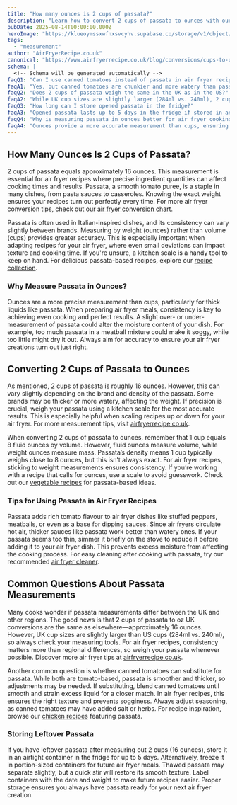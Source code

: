```yaml
---
title: "How many ounces is 2 cups of passata?"
description: "Learn how to convert 2 cups of passata to ounces with our simple guide. Perfect for air fryer recipes and precise cooking measurements."
pubDate: 2025-08-14T00:00:00.000Z
heroImage: "https://klueoymssxwfnxsvcyhv.supabase.co/storage/v1/object/public/Shmucket/how-many-ounces-is-2-cups-of-passata.webp"
tags:
  - "measurement"
author: "AirFryerRecipe.co.uk"
canonical: "https://www.airfryerrecipe.co.uk/blog/conversions/cups-to-ounces/how-many-ounces-is-2-cups-of-passata"
schema: |
  <!-- Schema will be generated automatically -->
faqQ1: "Can I use canned tomatoes instead of passata in air fryer recipes?"
faqA1: "Yes, but canned tomatoes are chunkier and more watery than passata. For best results, blend them until smooth and strain excess liquid. This ensures your air fryer dishes don’t become soggy. Adjust seasoning as needed, since canned tomatoes may contain added salt or herbs."
faqQ2: "Does 2 cups of passata weigh the same in the UK as in the US?"
faqA2: "While UK cup sizes are slightly larger (284ml vs. 240ml), 2 cups of passata still roughly equals 16 ounces in both regions. For precision, weigh your passata with a kitchen scale, especially for air fryer recipes where consistency matters."
faqQ3: "How long can I store opened passata in the fridge?"
faqA3: "Opened passata lasts up to 5 days in the fridge if stored in an airtight container. For longer storage, freeze it in portions. Thawed passata may need stirring to recombine, but it’s perfect for future air fryer meals."
faqQ4: "Why is measuring passata in ounces better for air fryer cooking?"
faqA4: "Ounces provide a more accurate measurement than cups, ensuring consistent results in air fryer recipes. Too much passata can make dishes soggy, while too little may dry them out. A kitchen scale eliminates guesswork for perfect meals every time."
---
```

<h2>How Many Ounces Is 2 Cups of Passata?</h2>  
<p>2 cups of passata equals approximately 16 ounces. This measurement is essential for air fryer recipes where precise ingredient quantities can affect cooking times and results. Passata, a smooth tomato puree, is a staple in many dishes, from pasta sauces to casseroles. Knowing the exact weight ensures your recipes turn out perfectly every time. For more air fryer conversion tips, check out our <a href=https://www.airfryerrecipe.co.uk/air-fryer-conversion-chart>air fryer conversion chart</a>.</p>  

<p>Passata is often used in Italian-inspired dishes, and its consistency can vary slightly between brands. Measuring by weight (ounces) rather than volume (cups) provides greater accuracy. This is especially important when adapting recipes for your air fryer, where even small deviations can impact texture and cooking time. If you're unsure, a kitchen scale is a handy tool to keep on hand. For delicious passata-based recipes, explore our <a href=https://www.airfryerrecipe.co.uk/recipes>recipe collection</a>.</p>  

<h3>Why Measure Passata in Ounces?</h3>  
<p>Ounces are a more precise measurement than cups, particularly for thick liquids like passata. When preparing air fryer meals, consistency is key to achieving even cooking and perfect results. A slight over- or under-measurement of passata could alter the moisture content of your dish. For example, too much passata in a meatball mixture could make it soggy, while too little might dry it out. Always aim for accuracy to ensure your air fryer creations turn out just right.</p>  

<h2>Converting 2 Cups of Passata to Ounces</h2>  
<p>As mentioned, 2 cups of passata is roughly 16 ounces. However, this can vary slightly depending on the brand and density of the passata. Some brands may be thicker or more watery, affecting the weight. If precision is crucial, weigh your passata using a kitchen scale for the most accurate results. This is especially helpful when scaling recipes up or down for your air fryer. For more measurement tips, visit <a href=https://www.airfryerrecipe.co.uk>airfryerrecipe.co.uk</a>.</p>  

<p>When converting 2 cups of passata to ounces, remember that 1 cup equals 8 fluid ounces by volume. However, fluid ounces measure volume, while weight ounces measure mass. Passata’s density means 1 cup typically weighs close to 8 ounces, but this isn’t always exact. For air fryer recipes, sticking to weight measurements ensures consistency. If you’re working with a recipe that calls for ounces, use a scale to avoid guesswork. Check out our <a href=https://www.airfryerrecipe.co.uk/recipe-category/vegetables>vegetable recipes</a> for passata-based ideas.</p>  

<h3>Tips for Using Passata in Air Fryer Recipes</h3>  
<p>Passata adds rich tomato flavour to air fryer dishes like stuffed peppers, meatballs, or even as a base for dipping sauces. Since air fryers circulate hot air, thicker sauces like passata work better than watery ones. If your passata seems too thin, simmer it briefly on the stove to reduce it before adding it to your air fryer dish. This prevents excess moisture from affecting the cooking process. For easy cleaning after cooking with passata, try our recommended <a href=https://www.airfryerrecipe.co.uk/air-fryer-cleaner>air fryer cleaner</a>.</p>  

<h2>Common Questions About Passata Measurements</h2>  
<p>Many cooks wonder if passata measurements differ between the UK and other regions. The good news is that 2 cups of passata to oz UK conversions are the same as elsewhere—approximately 16 ounces. However, UK cup sizes are slightly larger than US cups (284ml vs. 240ml), so always check your measuring tools. For air fryer recipes, consistency matters more than regional differences, so weigh your passata whenever possible. Discover more air fryer tips at <a href=https://www.airfryerrecipe.co.uk>airfryerrecipe.co.uk</a>.</p>  

<p>Another common question is whether canned tomatoes can substitute for passata. While both are tomato-based, passata is smoother and thicker, so adjustments may be needed. If substituting, blend canned tomatoes until smooth and strain excess liquid for a closer match. In air fryer recipes, this ensures the right texture and prevents sogginess. Always adjust seasoning, as canned tomatoes may have added salt or herbs. For recipe inspiration, browse our <a href=https://www.airfryerrecipe.co.uk/recipe-category/chicken>chicken recipes</a> featuring passata.</p>  

<h3>Storing Leftover Passata</h3>  
<p>If you have leftover passata after measuring out 2 cups (16 ounces), store it in an airtight container in the fridge for up to 5 days. Alternatively, freeze it in portion-sized containers for future air fryer meals. Thawed passata may separate slightly, but a quick stir will restore its smooth texture. Label containers with the date and weight to make future recipes easier. Proper storage ensures you always have passata ready for your next air fryer creation.</p>
